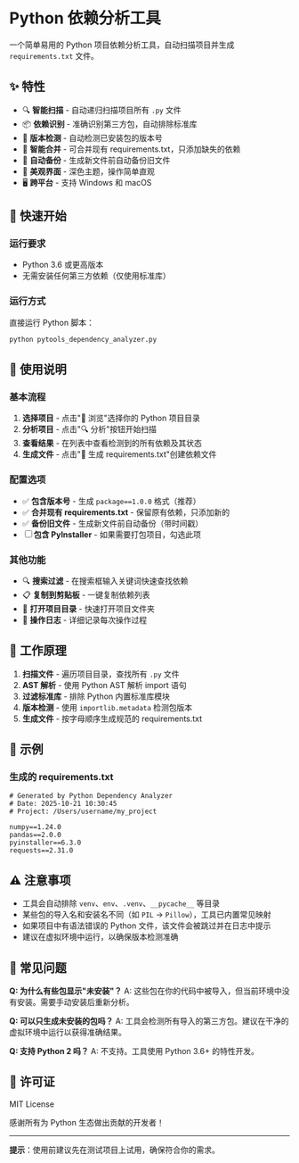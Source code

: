 # Python 依赖分析工具

一个简单易用的 Python 项目依赖分析工具，自动扫描项目并生成 `requirements.txt` 文件。

## ✨ 特性

- 🔍 **智能扫描** - 自动递归扫描项目所有 `.py` 文件
- 📦 **依赖识别** - 准确识别第三方包，自动排除标准库
- 🔢 **版本检测** - 自动检测已安装包的版本号
- 🔄 **智能合并** - 可合并现有 requirements.txt，只添加缺失的依赖
- 💾 **自动备份** - 生成新文件前自动备份旧文件
- 🎨 **美观界面** - 深色主题，操作简单直观
- 🖥️ **跨平台** - 支持 Windows 和 macOS

## 🚀 快速开始

### 运行要求

- Python 3.6 或更高版本
- 无需安装任何第三方依赖（仅使用标准库）

### 运行方式

直接运行 Python 脚本：

```bash
python pytools_dependency_analyzer.py
```

## 📖 使用说明

### 基本流程

1. **选择项目** - 点击"📁 浏览"选择你的 Python 项目目录
2. **分析项目** - 点击"🔍 分析"按钮开始扫描
3. **查看结果** - 在列表中查看检测到的所有依赖及其状态
4. **生成文件** - 点击"💾 生成 requirements.txt"创建依赖文件

### 配置选项

- ✅ **包含版本号** - 生成 `package==1.0.0` 格式（推荐）
- ✅ **合并现有 requirements.txt** - 保留原有依赖，只添加新的
- ✅ **备份旧文件** - 生成新文件前自动备份（带时间戳）
- ☐ **包含 PyInstaller** - 如果需要打包项目，勾选此项

### 其他功能

- 🔍 **搜索过滤** - 在搜索框输入关键词快速查找依赖
- 📋 **复制到剪贴板** - 一键复制依赖列表
- 📂 **打开项目目录** - 快速打开项目文件夹
- 💬 **操作日志** - 详细记录每次操作过程

## 🎯 工作原理

1. **扫描文件** - 遍历项目目录，查找所有 `.py` 文件
2. **AST 解析** - 使用 Python AST 解析 import 语句
3. **过滤标准库** - 排除 Python 内置标准库模块
4. **版本检测** - 使用 `importlib.metadata` 检测包版本
5. **生成文件** - 按字母顺序生成规范的 requirements.txt

## 📝 示例

### 生成的 requirements.txt

```
# Generated by Python Dependency Analyzer
# Date: 2025-10-21 10:30:45
# Project: /Users/username/my_project

numpy==1.24.0
pandas==2.0.0
pyinstaller==6.3.0
requests==2.31.0
```

## ⚠️ 注意事项

- 工具会自动排除 `venv`、`env`、`.venv`、`__pycache__` 等目录
- 某些包的导入名和安装名不同（如 `PIL` → `Pillow`），工具已内置常见映射
- 如果项目中有语法错误的 Python 文件，该文件会被跳过并在日志中提示
- 建议在虚拟环境中运行，以确保版本检测准确

## 🤝 常见问题

**Q: 为什么有些包显示"未安装"？**
 A: 这些包在你的代码中被导入，但当前环境中没有安装。需要手动安装后重新分析。

**Q: 可以只生成未安装的包吗？**
 A: 工具会检测所有导入的第三方包。建议在干净的虚拟环境中运行以获得准确结果。

**Q: 支持 Python 2 吗？**
 A: 不支持。工具使用 Python 3.6+ 的特性开发。

## 📄 许可证

MIT License

感谢所有为 Python 生态做出贡献的开发者！

------

**提示**：使用前建议先在测试项目上试用，确保符合你的需求。